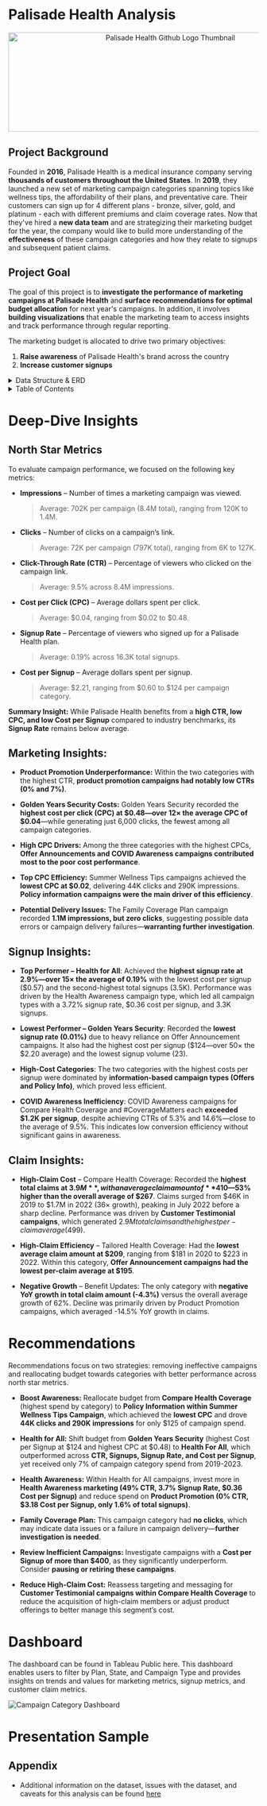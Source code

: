 # Palisade Health Analysis 
<p align="center">
  <img src="https://github.com/user-attachments/assets/fd3c9caa-08bf-43f1-b5bf-e5bcc0bf57d7" width="636.5" height="200" alt="Palisade Health Github Logo Thumbnail">
</p>



## Project Background

Founded in **2016**, Palisade Health is a medical insurance company serving **thousands of customers throughout the United States**. In **2019**, they launched a new set of marketing campaign categories spanning topics like wellness tips, the affordability of their plans, and preventative care. Their customers can sign up for 4 different plans - bronze, silver, gold, and platinum - each with different premiums and claim coverage rates. Now that they've hired a **new data team** and are strategizing their marketing budget for the year, the company would like to build more understanding of the **effectiveness** of these campaign categories and how they relate to signups and subsequent patient claims.

## Project Goal
The goal of this project is to **investigate the performance of marketing campaigns at Palisade Health** and **surface recommendations for optimal budget allocation** for next year's campaigns. In addition, it involves **building visualizations** that enable the marketing team to access insights and track performance through regular reporting. 

The marketing budget is allocated to drive two primary objectives: 
1. **Raise awareness** of Palisade Health's brand across the country 
2. **Increase customer signups**

<details>
<summary>Data Structure & ERD</summary>

<br>

Palisade Health's database structure consists of three tables: **customers, campaigns, and claims**, providing information about campaign performance, customer demographics, and patient claims.
<p align="center">
<img width="868" height="602.3" alt="Palisade Health ERD" src="https://github.com/user-attachments/assets/2cf67e22-52fb-4be3-b180-37b71dc23204" />
</p>
</details>



<details>
<summary>Table of Contents</summary>

<br>

- [Deep-Dive Insights](#deep-dive-insights)
  - [North Star Metrics](#north-start-metrics)
  - [Marketing Insights](#marketing-insights)
  - [Signup Insights](#signup-insights)
  - [Claim Insights](#claim-insights)
- [Recommendations](#recommendations)
- [Dashboard](#dashboards)
- [Presentation Sample](#presentation-sample)
- [Appendix](#appendix)

</details>


# Deep-Dive Insights

## North Star Metrics

To evaluate campaign performance, we focused on the following key metrics:

- **Impressions** – Number of times a marketing campaign was viewed.
 
   > Average: 702K per campaign (8.4M total), ranging from 120K to 1.4M.

- **Clicks** – Number of clicks on a campaign’s link.
 
   > Average: 72K per campaign (797K total), ranging from 6K to 127K.

- **Click-Through Rate (CTR)** – Percentage of viewers who clicked on the campaign link.

   > Average: 9.5% across 8.4M impressions.

- **Cost per Click (CPC)** – Average dollars spent per click.
 
   > Average: $0.04, ranging from $0.02 to $0.48.

- **Signup Rate** – Percentage of viewers who signed up for a Palisade Health plan.

   > Average: 0.19% across 16.3K total signups.

- **Cost per Signup** – Average dollars spent per signup.

   > Average: $2.21, ranging from $0.60 to $124 per campaign category.

**Summary Insight:**
While Palisade Health benefits from a **high CTR, low CPC, and low Cost per Signup** compared to industry benchmarks, its **Signup Rate** remains below average.

## Marketing Insights: 
- **Product Promotion Underperformance:** Within the two categories with the highest CTR, **product promotion campaigns had notably low CTRs (0% and 7%)**.

- **Golden Years Security Costs:** Golden Years Security recorded the **highest cost per click (CPC) at $0.48—over 12× the average CPC of $0.04**—while generating just 6,000 clicks, the fewest among all campaign categories.

- **High CPC Drivers:** Among the three categories with the highest CPCs, **Offer Announcements and COVID Awareness campaigns contributed most to the poor cost performance**.

- **Top CPC Efficiency:** Summer Wellness Tips campaigns achieved the **lowest CPC at $0.02**, delivering 44K clicks and 290K impressions. **Policy information campaigns were the main driver of this efficiency**.

- **Potential Delivery Issues:** The Family Coverage Plan campaign recorded **1.1M impressions, but zero clicks**, suggesting possible data errors or campaign delivery failures—**warranting further investigation**.


## Signup Insights:
- **Top Performer – Health for All**: Achieved the **highest signup rate at 2.9%—over 15× the average of 0.19%** with the lowest cost per signup ($0.57) and the second-highest total signups (3.5K). Performance was driven by the Health Awareness campaign type, which led all campaign types with a 3.72% signup rate, $0.36 cost per signup, and 3.3K signups.

- **Lowest Performer – Golden Years Security**: Recorded the **lowest signup rate (0.01%)** due to heavy reliance on Offer Announcement campaigns. It also had the highest cost per signup ($124—over 50× the $2.20 average) and the lowest signup volume (23).

- **High-Cost Categories**: The two categories with the highest costs per signup were dominated by **information-based campaign types (Offers and Policy Info)**, which proved less efficient.

- **COVID Awareness Inefficiency**: COVID Awareness campaigns for Compare Health Coverage and #CoverageMatters each **exceeded $1.2K per signup**, despite achieving CTRs of 5.3% and 14.6%—close to the average of 9.5%. This indicates low conversion efficiency without significant gains in awareness.

## Claim Insights: 

- **High-Claim Cost** – Compare Health Coverage: Recorded the **highest total claims at $3.9M**, with an average claim amount of **$410—53% higher than the overall average of $267**. Claims surged from $46K in 2019 to $1.7M in 2022 (36× growth), peaking in July 2022 before a sharp decline. Performance was driven by **Customer Testimonial campaigns**, which generated $2.9M total claims and the highest per-claim average ($499).

- **High-Claim Efficiency** – Tailored Health Coverage: Had the **lowest average claim amount at $209**, ranging from $181 in 2020 to $223 in 2022. Within this category, **Offer Announcement campaigns had the lowest per-claim average at $195**.

- **Negative Growth** – Benefit Updates: The only category with **negative YoY growth in total claim amount (-4.3%)** versus the overall average growth of 62%. Decline was primarily driven by Product Promotion campaigns, which averaged -14.5% YoY growth in claims.


# Recommendations
Recommendations focus on two strategies: removing ineffective campaigns and reallocating budget towards categories with better performance across north star metrics.

- **Boost Awareness:** Reallocate budget from **Compare Health Coverage** (highest spend by category) to **Policy Information within Summer Wellness Tips Campaign**, which achieved the **lowest CPC** and drove **44K clicks and 290K impressions** for only $125 of campaign spend.

- **Health for All:** Shift budget from **Golden Years Security** (highest Cost per Signup at $124 and highest CPC at $0.48) to **Health For All**, which outperformed across **CTR, Signups, Signup Rate, and Cost per Signup**, yet received only 7% of campaign category spend from 2019-2023.

- **Health Awareness:** Within Health for All campaigns, invest more in **Health Awareness marketing (49% CTR, 3.7% Signup Rate, $0.36 Cost per Signup)** and reduce spend on **Product Promotion (0% CTR, $3.18 Cost per Signup, only 1.6% of total signups)**.

- **Family Coverage Plan:** This campaign category had **no clicks**, which may indicate data issues or a failure in campaign delivery—**further investigation is needed**.

- **Review Inefficient Campaigns:** Investigate campaigns with a **Cost per Signup of more than $400**, as they significantly underperform. Consider **pausing or retiring these campaigns**.

- **Reduce High-Claim Cost:** Reassess targeting and messaging for **Customer Testimonial campaigns within Compare Health Coverage** to reduce the acquisition of high-claim members or adjust product offerings to better manage this segment’s cost.

# Dashboard
The dashboard can be found in Tableau Public here. This dashboard enables users to filter by Plan, State, and Campaign Type and provides insights on trends and values for marketing metrics, signup metrics, and customer claim metrics. 

![Campaign Category Dashboard](https://github.com/user-attachments/assets/3e7eba93-b0c1-4fd0-9574-4269dca2ba84)

# Presentation Sample


## Appendix
- Additional information on the dataset, issues with the dataset, and caveats for this analysis can be found [here](Zentra%20Dataset%20Summary,%20Issues,%20&%20Caveats.pdf)

